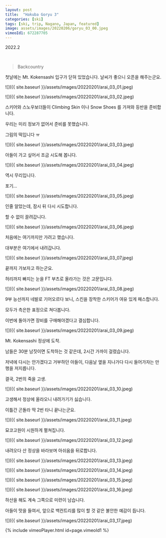 ```yaml
---
layout: post
title:  "Hakuba Goryu 3"
categories: [ski]
tags: [ski, trip, Nagano, Japan, featured]
image: assets/images/20220206/goryu_03_00.jpeg
vimeoId1: 672287705
---
```


2022.2

<br>

>Backcountry

첫날에는 Mt. Kokensashi 입구가 닫혀 있었습니다.
날씨가 좋으니 오픈을 해주는군요.  

![]({{ site.baseurl }}/assets/images/20220201/arai_03_01.jpeg)

![]({{ site.baseurl }}/assets/images/20220201/arai_03_02.jpeg)

스키어와 스노우보더들이 Climbing Skin 이나 Snow Shoes 를 가져와 등반을 준비합니다.

우리는 미리 정보가 없어서 준비를 못했습니다.

그림의 떡입니다 ㅠ

![]({{ site.baseurl }}/assets/images/20220201/arai_03_03.jpeg)

아들이 가고 싶어서 조금 시도해 봅니다. 

![]({{ site.baseurl }}/assets/images/20220201/arai_03_04.jpeg)
 
역시 무리입니다.

포기...

![]({{ site.baseurl }}/assets/images/20220201/arai_03_05.jpeg)

인줄 알았는데, 잠시 뒤 다시 시도합니다.

할 수 없이 끌려갑니다. 

![]({{ site.baseurl }}/assets/images/20220201/arai_03_06.jpeg)

처음에는 여기까지만 가려고 했습니다. 

대부분은 여기에서 내려갑니다.

![]({{ site.baseurl }}/assets/images/20220201/arai_03_07.jpeg)

끝까지 가보자고 하는군요.

허리까지 빠지는 눈을 FT 부츠로 올라가는 것은 고문입니다.

![]({{ site.baseurl }}/assets/images/20220201/arai_03_08.jpeg)

9부 능선까지 네발로 기어오르다 보니, 스킨을 장착한 스키어가 여유 있게 패스합니다.

모두가 측은한 표정으로 쳐다봅니다.

이번에 돌아가면 장비를 구매해야겠다고 결심합니다.

![]({{ site.baseurl }}/assets/images/20220201/arai_03_09.jpeg)

Mt. Kokensashi 정상에 도착.

남들은 30분 남짓이면 도착하는 것 같은데, 2시간 가까이 걸렸습니다.

저녁에 다시는 안가겠다고 거부하던 아들이, 다음날 옆을 지나가다 다시 들어가자는 만행을 저지릅니다.

결국, 2번의 죽을 고생.

![]({{ site.baseurl }}/assets/images/20220201/arai_03_10.jpeg)

고생해서 정상에 올라오니 내려가기가 싫습니다.

이틀간 곤돌라 딱 2번 타니 끝나는군요.

![]({{ site.baseurl }}/assets/images/20220201/arai_03_11.jpeg)

묘코고원이 시원하게 펼쳐집니다.

![]({{ site.baseurl }}/assets/images/20220201/arai_03_12.jpeg)

내려오다 산 정상을 바라보며 아쉬움을 뒤로합니다. 

![]({{ site.baseurl }}/assets/images/20220201/arai_03_13.jpeg)

![]({{ site.baseurl }}/assets/images/20220201/arai_03_14.jpeg)

![]({{ site.baseurl }}/assets/images/20220201/arai_03_15.jpeg)

![]({{ site.baseurl }}/assets/images/20220201/arai_03_16.jpeg)

하산을 해도 계속 그쪽으로 미련이 남습니다.

아들이 맛을 들여서, 앞으로 백컨트리를 많이 할 것 같은 불안한 예감이 듭니다.

![]({{ site.baseurl }}/assets/images/20220201/arai_03_17.jpeg)

{% include vimeoPlayer.html id=page.vimeoId1 %}


